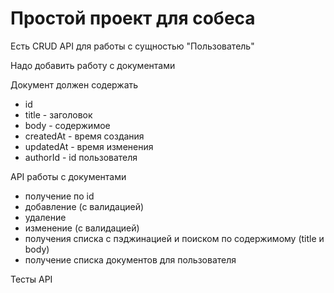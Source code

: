 # Простой проект для собеса 

Есть CRUD API для работы c сущностью "Пользователь" 

Надо добавить работу с документами

Документ должен содержать 
- id 
- title - заголовок
- body - содержимое
- createdAt - время создания
- updatedAt - время изменения
- authorId - id пользователя

API работы с документами 
- получение по id
- добавление (с валидацией)
- удаление 
- изменение (с валидацией)
- получения списка с пэджинацией и поиском по содержимому (title и body)
- получение списка документов для пользователя 


Тесты API
